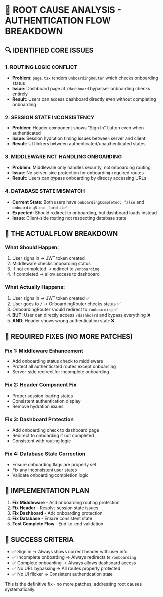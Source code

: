 # 🚨 ROOT CAUSE ANALYSIS - AUTHENTICATION FLOW BREAKDOWN

## 🔍 **IDENTIFIED CORE ISSUES**

### **1. ROUTING LOGIC CONFLICT**
- **Problem**: `page.tsx` renders `OnboardingRouter` which checks onboarding status
- **Issue**: Dashboard page at `/dashboard` bypasses onboarding checks entirely
- **Result**: Users can access dashboard directly even without completing onboarding

### **2. SESSION STATE INCONSISTENCY** 
- **Problem**: Header component shows "Sign In" button even when authenticated
- **Issue**: Session hydration timing issues between server and client
- **Result**: UI flickers between authenticated/unauthenticated states

### **3. MIDDLEWARE NOT HANDLING ONBOARDING**
- **Problem**: Middleware only handles security, not onboarding routing
- **Issue**: No server-side protection for onboarding-required routes
- **Result**: Users can bypass onboarding by directly accessing URLs

### **4. DATABASE STATE MISMATCH**
- **Current State**: Both users have `onboardingCompleted: false` and `onboardingStep: 'profile'`
- **Expected**: Should redirect to onboarding, but dashboard loads instead
- **Issue**: Client-side routing not respecting database state

## 🎯 **THE ACTUAL FLOW BREAKDOWN**

### **What Should Happen:**
1. User signs in → JWT token created
2. Middleware checks onboarding status
3. If not completed → redirect to `/onboarding`
4. If completed → allow access to dashboard

### **What Actually Happens:**
1. User signs in → JWT token created ✅
2. User goes to `/` → OnboardingRouter checks status ✅
3. OnboardingRouter should redirect to `/onboarding` ✅
4. **BUT**: User can directly access `/dashboard` and bypass everything ❌
5. **AND**: Header shows wrong authentication state ❌

## 🔧 **REQUIRED FIXES (NO MORE PATCHES)**

### **Fix 1: Middleware Enhancement**
- Add onboarding status check to middleware
- Protect all authenticated routes except onboarding
- Server-side redirect for incomplete onboarding

### **Fix 2: Header Component Fix**
- Proper session loading states
- Consistent authentication display
- Remove hydration issues

### **Fix 3: Dashboard Protection**
- Add onboarding check to dashboard page
- Redirect to onboarding if not completed
- Consistent with routing logic

### **Fix 4: Database State Correction**
- Ensure onboarding flags are properly set
- Fix any inconsistent user states
- Validate onboarding completion logic

## 🚀 **IMPLEMENTATION PLAN**

1. **Fix Middleware** - Add onboarding routing protection
2. **Fix Header** - Resolve session state issues  
3. **Fix Dashboard** - Add onboarding protection
4. **Fix Database** - Ensure consistent state
5. **Test Complete Flow** - End-to-end validation

## 🎯 **SUCCESS CRITERIA**

- ✅ Sign in → Always shows correct header with user info
- ✅ Incomplete onboarding → Always redirects to `/onboarding`
- ✅ Complete onboarding → Always allows dashboard access
- ✅ No URL bypassing → All routes properly protected
- ✅ No UI flicker → Consistent authentication state

This is the definitive fix - no more patches, addressing root causes systematically.